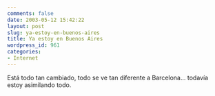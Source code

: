 ```yaml
---
comments: false
date: 2003-05-12 15:42:22
layout: post
slug: ya-estoy-en-buenos-aires
title: Ya estoy en Buenos Aires
wordpress_id: 961
categories:
- Internet
---
```


Está todo tan cambiado, todo se ve tan diferente a Barcelona… todavía estoy asimilando todo.




 
